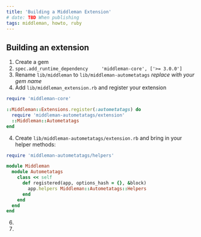 ```yaml
---
title: 'Building a Middleman Extension'
# date: TBD When publishing
tags: middleman, howto, ruby
---
```


## Building an extension

1. Create a gem
2. `spec.add_runtime_dependency     'middleman-core', ['>= 3.0.0']`
3. Rename `lib/middleman` to `lib/middleman-autometatags` _replace with your gem name_
4. Add `lib/middleman_extension.rb` and register your extension

```rb
require 'middleman-core'

::Middleman::Extensions.register(:autometatags) do
  require 'middleman-autometatags/extension'
  ::Middleman::Autometatags
end
```

4. Create `lib/middleman-autometatags/extension.rb` and bring in your helper methods:

```rb
require 'middleman-autometatags/helpers'

module Middleman
  module Autometatags
    class << self
      def registered(app, options_hash = {}, &block)
        app.helpers Middleman::Autometatags::Helpers
      end
    end
  end
end
```
6. 
5. 
